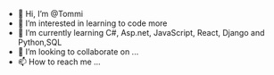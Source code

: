 - 👋 Hi, I’m @Tommi
- 👀 I’m interested in learning to code more
- 🌱 I’m currently learning C#, Asp.net, JavaScript, React, Django and
      Python,SQL
- 💞️ I’m looking to collaborate on ...
- 📫 How to reach me ...

<!---
Tommikau/Tommikau is a ✨ special ✨ repository because its `README.md` (this file) appears on your GitHub profile.
You can click the Preview link to take a look at your changes.
--->
